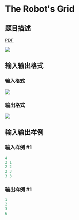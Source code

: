 # The Robot&#039;s Grid

## 题目描述

[problemUrl]: https://uva.onlinejudge.org/index.php?option=com_onlinejudge&Itemid=8&category=878&page=show_problem&problem=5137

[PDF](https://uva.onlinejudge.org/external/132/p13214.pdf)

![](https://cdn.luogu.com.cn/upload/vjudge_pic/UVA13214/c4b895be2dcf40e8f8aed6f20d81478e4feb63ff.png)

## 输入输出格式

### 输入格式

![](https://cdn.luogu.com.cn/upload/vjudge_pic/UVA13214/48c4c2f939d3c4e4fb4f781ec1e982003b37b696.png)

### 输出格式

![](https://cdn.luogu.com.cn/upload/vjudge_pic/UVA13214/517d3e711a29b294994d6b99bd98cb3a8faa7630.png)

## 输入输出样例

### 输入样例 #1

```cpp
4
2 1
2 2
2 3
3 3
```


### 输出样例 #1

```cpp
1
2
3
6
```


